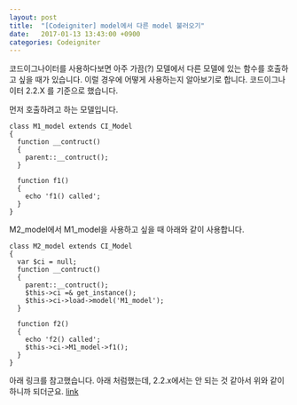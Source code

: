 ```yaml
---
layout: post
title:  "[Codeigniter] model에서 다른 model 불러오기"
date:   2017-01-13 13:43:00 +0900
categories: Codeigniter
---
```

코드이그나이터를 사용하다보면 아주 가끔(?) 모델에서 다른 모델에 있는 함수를 호출하고 싶을 때가 있습니다.
이럴 경우에 어떻게 사용하는지 알아보기로 합니다. 코드이그나이터 2.2.X 를 기준으로 했습니다.

먼저 호출하려고 하는 모델입니다.

```
class M1_model extends CI_Model
{
  function __contruct()
  {
    parent::__contruct();
  }

  function f1()
  {
    echo 'f1() called';
  }
}
```

M2_model에서 M1_model을 사용하고 싶을 때 아래와 같이 사용합니다.

```
class M2_model extends CI_Model
{
  var $ci = null;
  function __contruct()
  {
    parent::__contruct();
    $this->ci =& get_instance();
    $this->ci->load->model('M1_model');
  }

  function f2()
  {
    echo 'f2() called';
    $this->ci->M1_model->f1();
  }
}
```

아래 링크를 참고했습니다. 아래 처럼했는데, 2.2.x에서는 안 되는 것 같아서 위와 같이 하니까 되더군요.
[link](http://codeignitertricks.blogspot.kr/2009/10/loading-model-in-another-model-in.html)